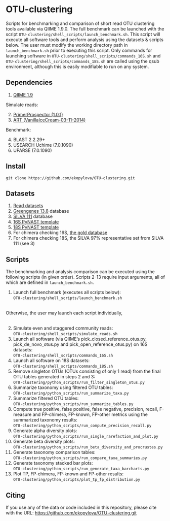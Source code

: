 OTU-clustering
==============

Scripts for benchmarking and comparison of short read OTU clustering tools available via QIIME 1.9.0.
The full benchmark can be launched with the script `OTU-clustering/shell_scripts/launch_benchmark.sh`.
This script will execute all software tools and perform analysis using the datasets & scripts below.
The user must modify the working directory path in `launch_benchmark.sh` prior to executing this script.
Only commands for launching software in `OTU-clustering/shell_scripts/commands_16S.sh` and
`OTU-clustering/shell_scripts/commands_18S.sh` are called using the qsub environment, although this is
easily modifiable to run on any system.

Dependencies
------------

1. [QIIME 1.9](https://github.com/biocore/qiime/releases/tag/1.9.0)

Simulate reads:

2. [PrimerProspector (1.0.1)](http://pprospector.sourceforge.net)
3. [ART (VanillaIceCream-03-11-2014)](http://www.niehs.nih.gov/research/resources/software/biostatistics/art/)

Benchmark:

4. BLAST 2.2.29+
5. USEARCH Uchime (7.0.1090)
6. UPARSE (7.0.1090)

Install
-------

    git clone https://github.com/ekopylova/OTU-clustering.git

Datasets
--------

1. [Read datasets](ftp://ftp.microbio.me/pub/supplemental_otu_clustering_datasets.tar.gz)
2. [Greengenes 13.8](ftp://ftp.greengenes.microbio.me/greengenes_release/gg_13_5/gg_13_8_otus.tar.gz) database
3. [SILVA 111](ftp://ftp.microbio.me/pub/QIIME_nonstandard_referencedb/Silva_111.tgz) database
4. [16S PyNAST template](http://greengenes.lbl.gov/Download/Sequence_Data/Fasta_data_files/core_set_aligned.fasta.imputed)
5. [18S PyNAST template](ftp://ftp.microbio.me/pub/core_Silva119_alignment.fna.gz)
6. For chimera checking 16S, [the gold database](http://drive5.com/uchime/uchime_download.html)
7. For chimera checking 18S, the SILVA 97% representative set from SILVA 111 (see 3)

Scripts
-------

The benchmarking and analysis comparison can be executed using the following scripts (in given order).
Scripts 2-13 require input arguments, all of which are defined in `launch_benchmark.sh`.

1. Launch full benchmark (executes all scripts below): <br/>
`OTU-clustering/shell_scripts/launch_benchmark.sh`<br/><br/>

Otherwise, the user may launch each script individually, <br/><br/>

2.  Simulate even and staggered community reads:<br/>
`OTU-clustering/shell_scripts/simulate_reads.sh`
3.  Launch all software (via QIIME’s pick_closed_reference_otus.py, pick_de_novo_otus.py and pick_open_reference_otus.py) on 16S datasets:<br/>
`OTU-clustering/shell_scripts/commands_16S.sh`
4.  Launch all software on 18S datasets:<br/>
`OTU-clustering/shell_scripts/commands_18S.sh`
5.  Remove singleton OTUs (OTUs consisting of only 1 read) from the final OTU tables generated in steps 2 and 3:<br/>
`OTU-clustering/python_scripts/run_filter_singleton_otus.py`
6.  Summarize taxonomy using filtered OTU tables:<br/>
`OTU-clustering/python_scripts/run_summarize_taxa.py`
7.  Summarize filtered OTU tables:<br/>
`OTU-clustering/python_scripts/run_summarize_tables.py`
8.  Compute true positive, false positive, false negative, precision, recall, F-measure and FP-chimera, FP-known, FP-other metrics using the summarized taxonomy results:<br/>
`OTU-clustering/python_scripts/run_compute_precision_recall.py`
9.  Generate alpha diversity plots:<br/>
`OTU-clustering/python_scripts/run_single_rarefaction_and_plot.py`
10.  Generate beta diversity plots:<br/>
`OTU-clustering/python_scripts/run_beta_diversity_and_procrustes.py`
11. Generate taxonomy comparison tables:<br/>
`OTU-clustering/python_scripts/run_compare_taxa_summaries.py`
12. Generate taxonomy stacked bar plots:<br/>
`OTU-clustering/python_scripts/run_generate_taxa_barcharts.py`
13. Plot TP, FP-chimera, FP-known and FP-other results:<br/>
`OTU-clustering/python_scripts/plot_tp_fp_distribution.py`

Citing
------

If you use any of the data or code included in this repository, please cite with the URL: https://github.com/ekopylova/OTU-clustering.git 
